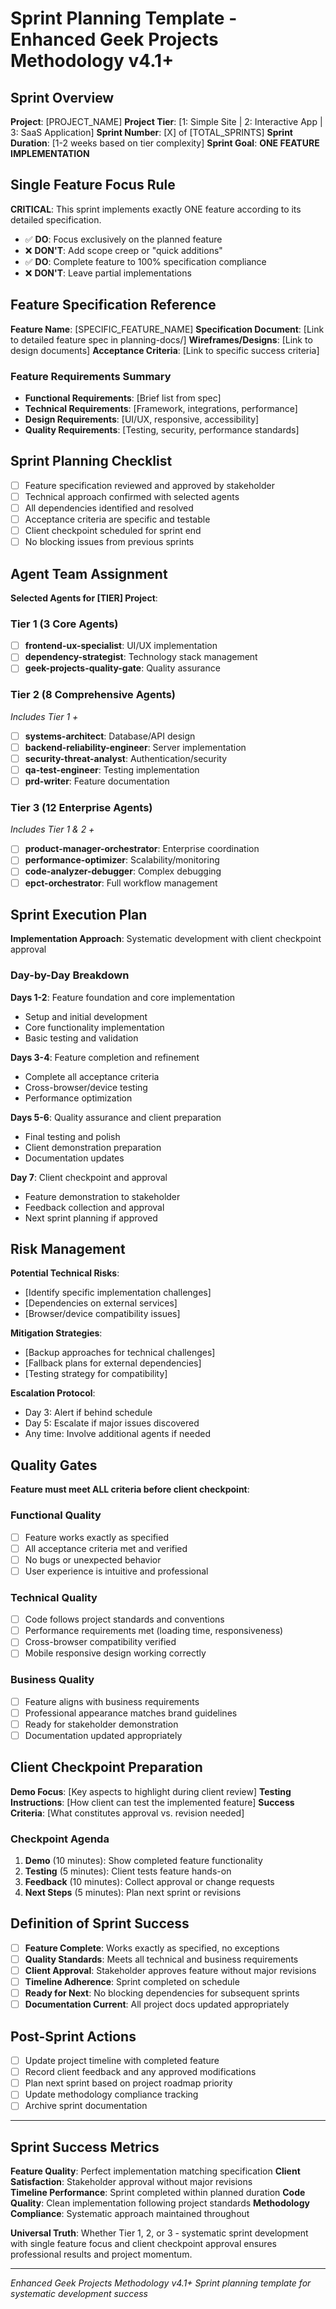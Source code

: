 # Sprint Planning Template - Enhanced Geek Projects Methodology v4.1+

## Sprint Overview
**Project**: [PROJECT_NAME]
**Project Tier**: [1: Simple Site | 2: Interactive App | 3: SaaS Application]
**Sprint Number**: [X] of [TOTAL_SPRINTS]
**Sprint Duration**: [1-2 weeks based on tier complexity]
**Sprint Goal**: **ONE FEATURE IMPLEMENTATION**

## Single Feature Focus Rule
**CRITICAL**: This sprint implements exactly ONE feature according to its detailed specification.
- ✅ **DO**: Focus exclusively on the planned feature
- ❌ **DON'T**: Add scope creep or "quick additions"
- ✅ **DO**: Complete feature to 100% specification compliance
- ❌ **DON'T**: Leave partial implementations

## Feature Specification Reference
**Feature Name**: [SPECIFIC_FEATURE_NAME]
**Specification Document**: [Link to detailed feature spec in planning-docs/]
**Wireframes/Designs**: [Link to design documents]
**Acceptance Criteria**: [Link to specific success criteria]

### Feature Requirements Summary
- **Functional Requirements**: [Brief list from spec]
- **Technical Requirements**: [Framework, integrations, performance]
- **Design Requirements**: [UI/UX, responsive, accessibility]
- **Quality Requirements**: [Testing, security, performance standards]

## Sprint Planning Checklist
- [ ] Feature specification reviewed and approved by stakeholder
- [ ] Technical approach confirmed with selected agents
- [ ] All dependencies identified and resolved
- [ ] Acceptance criteria are specific and testable
- [ ] Client checkpoint scheduled for sprint end
- [ ] No blocking issues from previous sprints

## Agent Team Assignment
**Selected Agents for [TIER] Project**:

### Tier 1 (3 Core Agents)
- [ ] **frontend-ux-specialist**: UI/UX implementation
- [ ] **dependency-strategist**: Technology stack management
- [ ] **geek-projects-quality-gate**: Quality assurance

### Tier 2 (8 Comprehensive Agents)
*Includes Tier 1 +*
- [ ] **systems-architect**: Database/API design
- [ ] **backend-reliability-engineer**: Server implementation
- [ ] **security-threat-analyst**: Authentication/security
- [ ] **qa-test-engineer**: Testing implementation
- [ ] **prd-writer**: Feature documentation

### Tier 3 (12 Enterprise Agents)
*Includes Tier 1 & 2 +*
- [ ] **product-manager-orchestrator**: Enterprise coordination
- [ ] **performance-optimizer**: Scalability/monitoring
- [ ] **code-analyzer-debugger**: Complex debugging
- [ ] **epct-orchestrator**: Full workflow management

## Sprint Execution Plan
**Implementation Approach**: Systematic development with client checkpoint approval

### Day-by-Day Breakdown
**Days 1-2**: Feature foundation and core implementation
- Setup and initial development
- Core functionality implementation
- Basic testing and validation

**Days 3-4**: Feature completion and refinement
- Complete all acceptance criteria
- Cross-browser/device testing
- Performance optimization

**Days 5-6**: Quality assurance and client preparation
- Final testing and polish
- Client demonstration preparation
- Documentation updates

**Day 7**: Client checkpoint and approval
- Feature demonstration to stakeholder
- Feedback collection and approval
- Next sprint planning if approved

## Risk Management
**Potential Technical Risks**:
- [Identify specific implementation challenges]
- [Dependencies on external services]
- [Browser/device compatibility issues]

**Mitigation Strategies**:
- [Backup approaches for technical challenges]
- [Fallback plans for external dependencies]
- [Testing strategy for compatibility]

**Escalation Protocol**:
- Day 3: Alert if behind schedule
- Day 5: Escalate if major issues discovered
- Any time: Involve additional agents if needed

## Quality Gates
**Feature must meet ALL criteria before client checkpoint**:

### Functional Quality
- [ ] Feature works exactly as specified
- [ ] All acceptance criteria met and verified
- [ ] No bugs or unexpected behavior
- [ ] User experience is intuitive and professional

### Technical Quality  
- [ ] Code follows project standards and conventions
- [ ] Performance requirements met (loading time, responsiveness)
- [ ] Cross-browser compatibility verified
- [ ] Mobile responsive design working correctly

### Business Quality
- [ ] Feature aligns with business requirements
- [ ] Professional appearance matches brand guidelines
- [ ] Ready for stakeholder demonstration
- [ ] Documentation updated appropriately

## Client Checkpoint Preparation
**Demo Focus**: [Key aspects to highlight during client review]
**Testing Instructions**: [How client can test the implemented feature]
**Success Criteria**: [What constitutes approval vs. revision needed]

### Checkpoint Agenda
1. **Demo** (10 minutes): Show completed feature functionality
2. **Testing** (5 minutes): Client tests feature hands-on
3. **Feedback** (10 minutes): Collect approval or change requests
4. **Next Steps** (5 minutes): Plan next sprint or revisions

## Definition of Sprint Success
- [ ] **Feature Complete**: Works exactly as specified, no exceptions
- [ ] **Quality Standards**: Meets all technical and business requirements
- [ ] **Client Approval**: Stakeholder approves feature without major revisions
- [ ] **Timeline Adherence**: Sprint completed on schedule
- [ ] **Ready for Next**: No blocking dependencies for subsequent sprints
- [ ] **Documentation Current**: All project docs updated appropriately

## Post-Sprint Actions
- [ ] Update project timeline with completed feature
- [ ] Record client feedback and any approved modifications
- [ ] Plan next sprint based on project roadmap priority
- [ ] Update methodology compliance tracking
- [ ] Archive sprint documentation

---

## Sprint Success Metrics
**Feature Quality**: Perfect implementation matching specification
**Client Satisfaction**: Stakeholder approval without major revisions  
**Timeline Performance**: Sprint completed within planned duration
**Code Quality**: Clean implementation following project standards
**Methodology Compliance**: Systematic approach maintained throughout

**Universal Truth**: Whether Tier 1, 2, or 3 - systematic sprint development with single feature focus and client checkpoint approval ensures professional results and project momentum.

---

*Enhanced Geek Projects Methodology v4.1+*
*Sprint planning template for systematic development success*